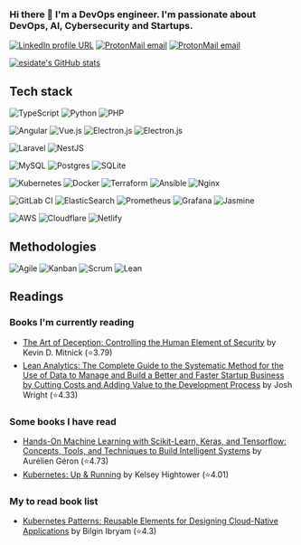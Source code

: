### Hi there 👋 I'm a DevOps engineer. I'm passionate about DevOps, AI, Cybersecurity and Startups.

[![LinkedIn profile URL](https://img.shields.io/badge/LinkedIn-0077B5?logo=linkedin&logoColor=white&style=for-the-badge)](https://www.linkedin.com/in/el-mahdi-sidate/)
[![ProtonMail email](https://img.shields.io/badge/ProtonMail-8B89CC?logo=protonmail&logoColor=white&style=for-the-badge)](mailto:esidate@protonmail.com)
[![ProtonMail email](https://img.shields.io/badge/Microsoft_Outlook-0078D4?style=for-the-badge&logo=microsoft-outlook&logoColor=white)](mailto:esidate@protonmail.com)

<!-- [![GitHub followers](https://img.shields.io/github/followers/esidate?color=333&logo=github&logoColor=white&style=for-the-badge)](https://github.com/esidate/)
[![GitHub User's stars](https://img.shields.io/github/stars/esidate?affiliations=OWNER%2CCOLLABORATOR&color=333&logo=github&logoColor=white&style=for-the-badge)](https://github.com/esidate/) -->

[![esidate's GitHub stats](https://github-readme-stats.vercel.app/api?username=esidate)](https://github.com/anuraghazra/github-readme-stats)

## Tech stack

![TypeScript](https://img.shields.io/badge/TypeScript-007ACC?style=for-the-badge&logo=typescript&logoColor=white)
![Python](https://img.shields.io/badge/python-3670A0?style=for-the-badge&logo=python&logoColor=ffdd54)
![PHP](https://img.shields.io/badge/php-%23777BB4.svg?style=for-the-badge&logo=php&logoColor=white)

![Angular](https://img.shields.io/badge/Angular-dd1b16?style=for-the-badge&logo=angular&logoColor=white)
![Vue.js](https://img.shields.io/badge/Vue.js-35495E?style=for-the-badge&logo=vuedotjs&logoColor=4FC08D)
![Electron.js](https://img.shields.io/badge/Ionic-367CF7?style=for-the-badge&logo=ionic&logoColor=white)
![Electron.js](https://img.shields.io/badge/Electron-191970?style=for-the-badge&logo=Electron&logoColor=white)

![Laravel](https://img.shields.io/badge/laravel-fb503b?style=for-the-badge&logo=laravel&logoColor=white)
![NestJS](https://img.shields.io/badge/NestJS-e0234e?style=for-the-badge&logo=nestjs&logoColor=white)

![MySQL](https://img.shields.io/badge/mysql-00718B.svg?style=for-the-badge&logo=mysql&logoColor=EA8C10)
![Postgres](https://img.shields.io/badge/postgres-%23316192.svg?style=for-the-badge&logo=postgresql&logoColor=white)
![SQLite](https://img.shields.io/badge/sqlite-%2307405e.svg?style=for-the-badge&logo=sqlite&logoColor=white)

![Kubernetes](https://img.shields.io/badge/kubernetes-326ce5.svg?&style=for-the-badge&logo=kubernetes&logoColor=white)
![Docker](https://img.shields.io/badge/Docker-2CA5E0?style=for-the-badge&logo=docker&logoColor=white)
![Terraform](https://img.shields.io/badge/Terraform-F4ECFF?style=for-the-badge&logo=terraform&logoColor=7B42BC)
![Ansible](https://img.shields.io/badge/ansible-%231A1918.svg?style=for-the-badge&logo=ansible&logoColor=white)
![Nginx](https://img.shields.io/badge/Nginx-009639?style=for-the-badge&logo=nginx&logoColor=white)

![GitLab CI](https://img.shields.io/badge/GitLabCI-%23181717.svg?style=for-the-badge&logo=gitlab&logoColor=white)
![ElasticSearch](https://img.shields.io/badge/ElasticSearch-005571?style=for-the-badge&logo=elasticsearch)
![Prometheus](https://img.shields.io/badge/Prometheus-000000?style=for-the-badge&logo=prometheus)
![Grafana](https://img.shields.io/badge/Grafana-F2F4F9?style=for-the-badge&logo=grafana&logoColor=orange)
![Jasmine](https://img.shields.io/badge/-Jasmine-%238A4182?style=for-the-badge&logo=Jasmine&logoColor=white)

![AWS](https://img.shields.io/badge/AWS-%23FF9900.svg?style=for-the-badge&logo=amazon-aws&logoColor=white)
![Cloudflare](https://img.shields.io/badge/Cloudflare-F38020?style=for-the-badge&logo=Cloudflare&logoColor=white)
![Netlify](https://img.shields.io/badge/netlify-%23000000.svg?style=for-the-badge&logo=netlify&logoColor=#00C7B7)

## Methodologies

![Agile](https://img.shields.io/badge/Agile-47ABE0?style=for-the-badge)
![Kanban](https://img.shields.io/badge/Kanban-E52946?style=for-the-badge)
![Scrum](https://img.shields.io/badge/Scrum-3F556D?style=for-the-badge)
![Lean](https://img.shields.io/badge/Lean-f1f1f1?style=for-the-badge)

## Readings

### Books I'm currently reading

<!-- GOODREADS-LIST-CURRENTLY-READING:START -->
- [The Art of Deception: Controlling the Human Element of Security](https://www.goodreads.com/review/show/4314754372?utm_medium=api&utm_source=rss) by Kevin D. Mitnick (⭐️3.79)
- [Lean Analytics: The Complete Guide to the Systematic Method for the Use of Data to Manage and Build a Better and Faster Startup Business by Cutting Costs and Adding Value to the Development Process](https://www.goodreads.com/review/show/4314700991?utm_medium=api&utm_source=rss) by Josh Wright (⭐️4.33)
<!-- GOODREADS-LIST-CURRENTLY-READING:END -->

### Some books I have read

<!-- GOODREADS-LIST-READ:START -->
- [Hands-On Machine Learning with Scikit-Learn, Keras, and Tensorflow: Concepts, Tools, and Techniques to Build Intelligent Systems](https://www.goodreads.com/review/show/4314756395?utm_medium=api&utm_source=rss) by Aurélien Géron (⭐️4.73)
- [Kubernetes: Up &amp; Running](https://www.goodreads.com/review/show/4314755263?utm_medium=api&utm_source=rss) by Kelsey Hightower (⭐️4.01)
<!-- GOODREADS-LIST-READ:END -->

### My to read book list

<!-- GOODREADS-LIST-TO-READ:START -->
- [Kubernetes Patterns: Reusable Elements for Designing Cloud-Native Applications](https://www.goodreads.com/review/show/4314778517?utm_medium=api&utm_source=rss) by Bilgin Ibryam (⭐️4.3)
<!-- GOODREADS-LIST-TO-READ:END -->

<!-- ## Notable repositories

### Bla bla bla

[![Blabla repo](https://github-readme-stats.vercel.app/api/pin/?username=esidate&repo=acloud-dl)](https://github.com/esidate/acloud-dl) -->
